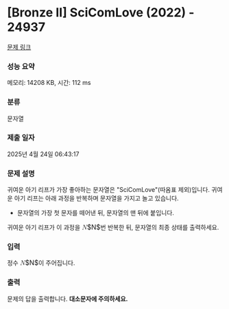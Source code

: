 # [Bronze II] SciComLove (2022) - 24937 

[문제 링크](https://www.acmicpc.net/problem/24937) 

### 성능 요약

메모리: 14208 KB, 시간: 112 ms

### 분류

문자열

### 제출 일자

2025년 4월 24일 06:43:17

### 문제 설명

<p>귀여운 아기 리프가 가장 좋아하는 문자열은 "SciComLove"(따옴표 제외)입니다. 귀여운 아기 리프는 아래 과정을 반복하며 문자열을 가지고 놀고 있습니다.</p>

<ul>
	<li>문자열의 가장 첫 문자를 떼어낸 뒤, 문자열의 맨 뒤에 붙입니다.</li>
</ul>

<p>귀여운 아기 리프가 이 과정을 <mjx-container class="MathJax" jax="CHTML" style="font-size: 109%; position: relative;"><mjx-math class="MJX-TEX" aria-hidden="true"><mjx-mi class="mjx-i"><mjx-c class="mjx-c1D441 TEX-I"></mjx-c></mjx-mi></mjx-math><mjx-assistive-mml unselectable="on" display="inline"><math xmlns="http://www.w3.org/1998/Math/MathML"><mi>N</mi></math></mjx-assistive-mml><span aria-hidden="true" class="no-mathjax mjx-copytext">$N$</span></mjx-container>번 반복한 뒤, 문자열의 최종 상태를 출력하세요.</p>

### 입력 

 <p>정수 <mjx-container class="MathJax" jax="CHTML" style="font-size: 109%; position: relative;"><mjx-math class="MJX-TEX" aria-hidden="true"><mjx-mi class="mjx-i"><mjx-c class="mjx-c1D441 TEX-I"></mjx-c></mjx-mi></mjx-math><mjx-assistive-mml unselectable="on" display="inline"><math xmlns="http://www.w3.org/1998/Math/MathML"><mi>N</mi></math></mjx-assistive-mml><span aria-hidden="true" class="no-mathjax mjx-copytext">$N$</span></mjx-container>이 주어집니다.</p>

### 출력 

 <p>문제의 답을 출력합니다. <strong>대소문자에 주의하세요.</strong></p>

